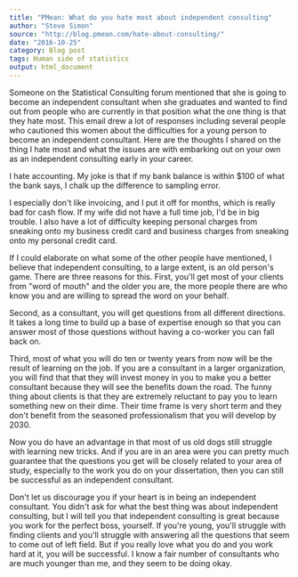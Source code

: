```yaml
---
title: "PMean: What do you hate most about independent consulting"
author: "Steve Simon"
source: "http://blog.pmean.com/hate-about-consulting/"
date: "2016-10-25"
category: Blog post
tags: Human side of statistics
output: html_document
---
```


Someone on the Statistical Consulting forum mentioned that she is going
to become an independent consultant when she graduates and wanted to
find out from people who are currently in that position what the one
thing is that they hate most. This email drew a lot of responses
including several people who cautioned this women about the difficulties
for a young person to become an independent consultant. Here are the
thoughts I shared on the thing I hate most and what the issues are with
embarking out on your own as an independent consulting early in your
career.

<!---More--->

I hate accounting. My joke is that if my bank balance is within \$100 of
what the bank says, I chalk up the difference to sampling error.

I especially don't like invoicing, and I put it off for months, which is
really bad for cash flow. If my wife did not have a full time job, I'd
be in big trouble. I also have a lot of difficulty keeping personal
charges from sneaking onto my business credit card and business charges
from sneaking onto my personal credit card.

If I could elaborate on what some of the other people have mentioned, I
believe that independent consulting, to a large extent, is an old
person's game. There are three reasons for this. First, you'll get most
of your clients from "word of mouth" and the older you are, the more
people there are who know you and are willing to spread the word on your
behalf.

Second, as a consultant, you will get questions from all different
directions. It takes a long time to build up a base of expertise enough
so that you can answer most of those questions without having a
co-worker you can fall back on.

Third, most of what you will do ten or twenty years from now will be the
result of learning on the job. If you are a consultant in a larger
organization, you will find that that they will invest money in you to
make you a better consultant because they will see the benefits down the
road. The funny thing about clients is that they are extremely reluctant
to pay you to learn something new on their dime. Their time frame is
very short term and they don't benefit from the seasoned professionalism
that you will develop by 2030.

Now you do have an advantage in that most of us old dogs still struggle
with learning new tricks. And if you are in an area were you can pretty
much guarantee that the questions you get will be closely related to
your area of study, especially to the work you do on your dissertation,
then you can still be successful as an independent consultant.

Don't let us discourage you if your heart is in being an independent
consultant. You didn't ask for what the best thing was about independent
consulting, but I will tell you that independent consulting is great
because you work for the perfect boss, yourself. If you're young, you'll
struggle with finding clients and you'll struggle with answering all the
questions that seem to come out of left field. But if you really love
what you do and you work hard at it, you will be successful. I know a
fair number of consultants who are much younger than me, and they seem
to be doing okay.


